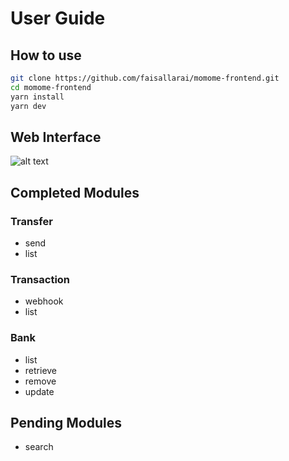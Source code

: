 # User Guide

## How to use

```bash
git clone https://github.com/faisallarai/momome-frontend.git
cd momome-frontend
yarn install
yarn dev
```

## Web Interface

![alt text](https://github.com/faisallarai/momome-frontend/blob/main/Screenshot.jpg?raw=true)

## Completed Modules

### Transfer

- send
- list

### Transaction

- webhook
- list

### Bank

- list
- retrieve
- remove
- update

## Pending Modules

- search

